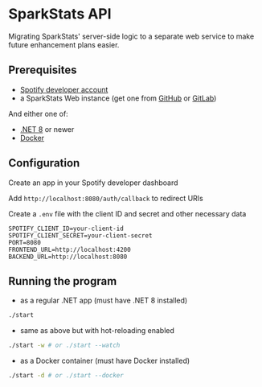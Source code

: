 # SparkStats API

Migrating SparkStats' server-side logic to a separate web service to make future enhancement plans easier.

## Prerequisites

- [Spotify developer account](https://developer.spotify.com/)
- a SparkStats Web instance (get one from [GitHub](https://github.com/m1841/sparkstats-web) or [GitLab](https://gitlab.com/mihai_muresan/sparkstats-web))

And either one of:

- [.NET 8](https://dotnet.microsoft.com/en-us/download/dotnet/8.0) or newer
- [Docker](https://docs.docker.com/engine/install)

## Configuration

Create an app in your Spotify developer dashboard

Add `http://localhost:8080/auth/callback` to redirect URIs

Create a `.env` file with the client ID and secret and other necessary data

```
SPOTIFY_CLIENT_ID=your-client-id
SPOTIFY_CLIENT_SECRET=your-client-secret
PORT=8080
FRONTEND_URL=http://localhost:4200
BACKEND_URL=http://localhost:8080
```

## Running the program

- as a regular .NET app (must have .NET 8 installed)

```bash
./start
```

- same as above but with hot-reloading enabled

```bash
./start -w # or ./start --watch
```

- as a Docker container (must have Docker installed)

```bash
./start -d # or ./start --docker
```
